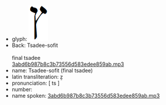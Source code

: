 - glyph: ![ab94caf63ba63855e8fc4c327881ada6.png](73.png)
- Back: Tsadee-sofit<br /><br />final tsadee<br />[3abd6b987b8c3b73556d583edee859ab.mp3](22.mp3)
- name: Tsadee-sofit (final tsadee)<br />
- latin transliteration: ẕ
- pronunciation: [ ts ]
- number: 
- name spoken: [3abd6b987b8c3b73556d583edee859ab.mp3](22.mp3)